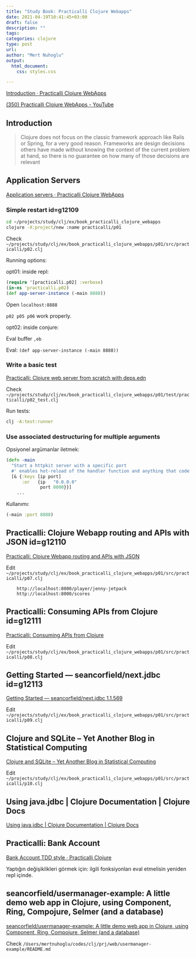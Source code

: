 ```yaml
---
title: "Study Book: Practicalli Clojure Webapps"
date: 2021-04-19T10:41:45+03:00 
draft: false
description: ""
tags:
categories: clojure
type: post
url:
author: "Mert Nuhoglu"
output:
  html_document:
    css: styles.css

---
```


[Introduction · Practicalli Clojure WebApps](https://practicalli.github.io/clojure-webapps/)

[(350) Practicalli Clojure WebApps - YouTube](https://www.youtube.com/playlist?list=PLpr9V-R8ZxiCe9p9tFk24ChNSpGfanUbT)

## Introduction

> Clojure does not focus on the classic framework approach like Rails or Spring, for a very good reason. Frameworks are design decisions others have made without knowing the context of the current problem at hand, so there is no guarantee on how many of those decisions are relevant

## Application Servers

[Application servers · Practicalli Clojure WebApps](https://practicalli.github.io/clojure-webapps/app-servers/)

### Simple restart id=g12109

```bash
cd ~/projects/study/clj/ex/book_practicalli_clojure_webapps
clojure -X:project/new :name practicalli/p01
```

Check `~/projects/study/clj/ex/book_practicalli_clojure_webapps/p01/src/practicalli/p02.clj`

Running options:

opt01: inside repl:

```clj
(require '[practicalli.p02] :verbose)
(in-ns 'practicalli.p02)
(def app-server-instance (-main 8888))
```

Open `localhost:8888`

`p02 p05 p06` work properly.

opt02: inside conjure:

Eval buffer `,eb`

Eval: `(def app-server-instance (-main 8888))`

### Write a basic test

[Practicalli: Clojure web server from scratch with deps.edn](https://practicalli.github.io/blog/posts/clojure-web-server-cli-tools-deps-edn/)

Check `~/projects/study/clj/ex/book_practicalli_clojure_webapps/p01/test/practicalli/p02_test.clj`

Run tests:

```bash
clj -A:test:runner
```

### Use associated destructuring for multiple arguments

Opsiyonel argümanlar iletmek:

```clj
(defn -main
  "Start a httpkit server with a specific port
  #' enables hot-reload of the handler function and anything that code calls"
  [& {:keys [ip port]
      :or   {ip   "0.0.0.0"
             port 8000}}]
	...
```

Kullanımı:

```clj
(-main :port 8888)
```

## Practicalli: Clojure Webapp routing and APIs with JSON id=g12110

[Practicalli: Clojure Webapp routing and APIs with JSON](https://practicalli.github.io/blog/posts/webapp-routes-with-json/)

Edit `~/projects/study/clj/ex/book_practicalli_clojure_webapps/p01/src/practicalli/p07.clj`

		http://localhost:8000/player/jenny-jetpack
		http://localhost:8000/scores

## Practicalli: Consuming APIs from Clojure id=g12111

[Practicalli: Consuming APIs from Clojure](https://practicalli.github.io/blog/posts/consuming-apis-with-clojure/)

Edit `~/projects/study/clj/ex/book_practicalli_clojure_webapps/p01/src/practicalli/p08.clj`

## Getting Started — seancorfield/next.jdbc id=g12113

[Getting Started — seancorfield/next.jdbc 1.1.569](https://cljdoc.org/d/seancorfield/next.jdbc/1.1.569/doc/getting-started)

Edit `~/projects/study/clj/ex/book_practicalli_clojure_webapps/p01/src/practicalli/p09.clj`

## Clojure and SQLite – Yet Another Blog in Statistical Computing

[Clojure and SQLite – Yet Another Blog in Statistical Computing](https://statcompute.wordpress.com/2018/03/12/clojure-and-sqlite/)

Edit `~/projects/study/clj/ex/book_practicalli_clojure_webapps/p01/src/practicalli/p10.clj`

## Using java.jdbc | Clojure Documentation | Clojure Docs

[Using java.jdbc | Clojure Documentation | Clojure Docs](http://clojure-doc.org/articles/ecosystem/java_jdbc/home.html)

## Practicalli: Bank Account

[Bank Account TDD style · Practicalli Clojure](https://practicalli.github.io/clojure-staging/clojure-spec/projects/bank-account/)

Yaptığın değişiklikleri görmek için: ilgili fonksiyonları eval etmelisin yeniden repl içinde.

## seancorfield/usermanager-example: A little demo web app in Clojure, using Component, Ring, Compojure, Selmer (and a database)

[seancorfield/usermanager-example: A little demo web app in Clojure, using Component, Ring, Compojure, Selmer (and a database)](https://github.com/seancorfield/usermanager-example)

Check `/Users/mertnuhoglu/codes/clj/prj/web/usermanager-example/README.md`

